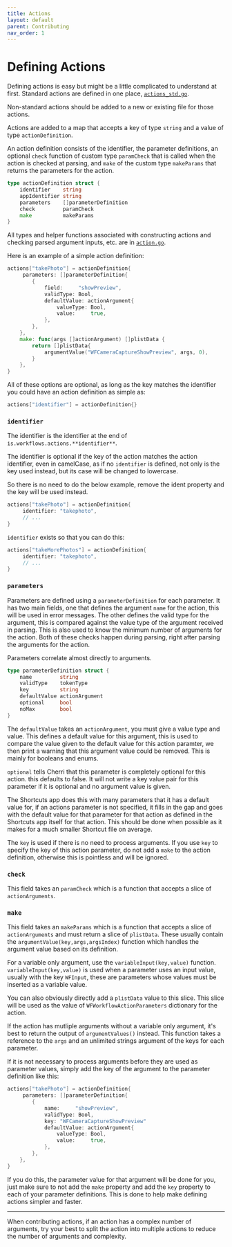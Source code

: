 ```yaml
---
title: Actions
layout: default
parent: Contributing
nav_order: 1
---
```


# Defining Actions

Defining actions is easy but might be a little complicated to understand at first. Standard actions are defined in one
place, [`actions_std.go`](https://github.com/electrikmilk/cherri/blob/main/actions_std.go).

Non-standard actions should be added to a new or existing file for those actions.

Actions are added to a map that accepts a key of type `string` and a value of type `actionDefinition`.

An action definition consists of the identifier, the parameter definitions, an optional `check` function of custom
type `paramCheck` that is called when the action is checked at parsing, and `make` of the custom type `makeParams`
that returns the parameters for the action.

```go
type actionDefinition struct {
	identifier    string
	appIdentifier string
	parameters    []parameterDefinition
	check         paramCheck
	make          makeParams
}
```

All types and helper functions associated with constructing actions and checking parsed argument inputs, etc. are
in [`action.go`](https://github.com/electrikmilk/cherri/blob/main/action.go).

Here is an example of a simple action definition:

```go
actions["takePhoto"] = actionDefinition{
     parameters: []parameterDefinition{
		{
			field:     "showPreview",
			validType: Bool,
			defaultValue: actionArgument{
				valueType: Bool,
				value:     true,
			},
		},
	},
	make: func(args []actionArgument) []plistData {
		return []plistData{
			argumentValue("WFCameraCaptureShowPreview", args, 0),
		}
	},
}
```

All of these options are optional, as long as the key matches the identifier you could have an action definition as simple as:

```go
actions["identifier"] = actionDefinition{}
```

### `identifier`

The identifier is the identifier at the end of `is.workflows.actions.**identifier**`.

The identifier is optional if the key of the action matches the action identifier, even in camelCase, as if no `identifier`
is defined, not only is the key used instead, but its case will be changed to lowercase.

So there is no need to do the below example, remove the ident property and the key will be used instead.

```go
actions["takePhoto"] = actionDefinition{
     identifier: "takephoto",
     // ...
}
```

`identifier` exists so that you can do this:

```go
actions["takeMorePhotos"] = actionDefinition{
     identifier: "takephoto",
     // ...
}
```

### `parameters`

Parameters are defined using a `parameterDefinition` for each parameter. It has two main fields, one that defines the argument
`name` for the action, this will be used in error messages. The other defines the valid type for the argument, this is compared against the
value type of the argument received in parsing. This is also used to know the minimum number of arguments for the action. Both of these
checks happen during parsing, right after parsing the arguments for the action.

Parameters correlate almost directly to arguments.

```go
type parameterDefinition struct {
	name         string
	validType    tokenType
	key          string
	defaultValue actionArgument
	optional     bool
	noMax        bool
}
```

The `defaultValue` takes an `actionArgument`, you must give a value type and value. This defines a default value for this argument, this is used to compare the value given to the default value for this action paramter, we then print a warning that this argument value could be removed. This is mainly for booleans and enums.

`optional` tells Cherri that this parameter is completely optional for this action. this defaults to false. It will not write a key value pair for this parameter if it is optional and no argument value is given.

The Shortcuts app does this with many parameters that it has a default value for, if an actions parameter is not specified, it fills in the gap and goes with the default value for that parameter for that action as defined in the Shortcuts app itself for that action. This should be done when possible as it makes for a much smaller Shortcut file on average.

The `key` is used if there is no need to process arguments. If you use `key` to specify the key of this action parameter, do not add a `make` to the action definition, otherwise this is pointless and will be ignored.

### `check`

This field takes an `paramCheck` which is a function that accepts a slice of `actionArguments`.

### `make`

This field takes an `makeParams` which is a function that accepts a slice of `actionArguments` and must return a slice
of `plistData`. These usually contain the `argumentValue(key,args,argsIndex)` function which handles the argument value
based on its definition.

For a variable only argument, use the `variableInput(key,value)` function. `variableInput(key,value)` is used when a parameter uses an input value, usually with the key `WFInput`, these are parameters whose values must be inserted as a variable value.

You can also obviously directly add a `plistData` value to this slice. This slice will be used as the value of
`WFWorkflowActionParameters` dictionary for the action.

If the action has mutliple arguments without a variable only argument, it's best to return the output of `argumentValues()`
instead. This function takes a reference to the `args` and an unlimited strings argument of the keys for each parameter.

If it is not necessary to process arguments before they are used as parameter values, simply add the key of the argument to the parameter definition like this:

```go
actions["takePhoto"] = actionDefinition{
     parameters: []parameterDefinition{
		{
			name:     "showPreview",
			validType: Bool,
			key: "WFCameraCaptureShowPreview"
			defaultValue: actionArgument{
				valueType: Bool,
				value:     true,
			},
		},
	},
}
```

If you do this, the parameter value for that argument will be done for you, just make sure to not add the `make` property and add the `key` property to each of your parameter definitions. This is done to help make defining actions simpler and faster.

---

When contributing actions, if an action has a complex number of arguments, try your best to split the action into
multiple actions to reduce the number of arguments and complexity.
